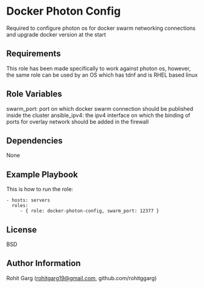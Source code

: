 Docker Photon Config
=========

Required to configure photon os for docker swarm networking connections and upgrade docker version at the start

Requirements
------------

This role has been made specifically to work against photon os, however, the same role can be used by an OS which has tdnf and is RHEL based linux

Role Variables
--------------

swarm_port: port on which docker swarm connection should be published inside the cluster
ansible_ipv4: the ipv4 interface on which the binding of ports for overlay network should be added in the firewall

Dependencies
------------

None

Example Playbook
----------------

This is how to run the role:

    - hosts: servers
      roles:
         - { role: docker-photon-config, swarm_port: 12377 }

License
-------

BSD

Author Information
------------------

Rohit Garg (rohitgarg19@gmail.com, github.com/rohitggarg)
